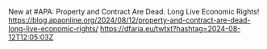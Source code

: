 New at #APA: Property and Contract Are Dead. Long Live Economic Rights! https://blog.apaonline.org/2024/08/12/property-and-contract-are-dead-long-live-economic-rights/ https://dfaria.eu/twtxt?hashtag=2024-08-12T12:05:03Z